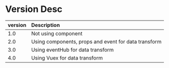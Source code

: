 # Version Desc

|version     |Description
|:-----------|:---------------------------------------
|1.0         |Not using component
|2.0         |Using components, props and event for data transform
|3.0         |Using eventHub for data transform
|4.0         |Using Vuex for data transform